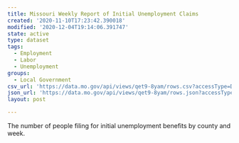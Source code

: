 ```yaml
---
title: Missouri Weekly Report of Initial Unemployment Claims
created: '2020-11-10T17:23:42.390018'
modified: '2020-12-04T19:14:06.391747'
state: active
type: dataset
tags:
  - Employment
  - Labor
  - Unemployment
groups:
  - Local Government
csv_url: 'https://data.mo.gov/api/views/qet9-8yam/rows.csv?accessType=DOWNLOAD'
json_url: 'https://data.mo.gov/api/views/qet9-8yam/rows.json?accessType=DOWNLOAD'
layout: post

---
```

The number of people filing for initial unemployment benefits by county and week.
